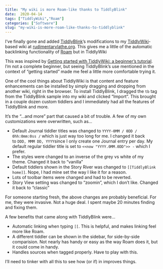 ```yaml
---
title: "My wiki is more Roam-like thanks to TiddlyBlink"
date:  2020-04-14
tags: ["TiddlyWiki","Roam"]
categories: ["Software"]
slug: "my-wiki-is-more-roam-like-thanks-to-tiddlyblink"
---
```



I’ve finally gone and added [TiddlyBlink](https://giffmex.org/gifts/tiddlyblink.html#TiddlyBlink%20home)’s modifications to my [TiddlyWiki](https://tiddlywiki.com/)-based wiki at [rudimentarylathe.org](https://rudimentarylathe.org/). This gives me a little of the automatic backlinking functionality of [Roam](https://roamresearch.com/) but in TiddlyWiki

This was inspired by [Getting started with TiddlyWiki: a beginner’s tutorial](https://nesslabs.com/tiddlywiki-beginner-tutorial). I’m not a complete beginner, but seeing TiddlyBlink’s use mentioned in the context of “getting started” made me feel a little more comfortable trying it.

One of the cool things about TiddlyWiki is that content and feature enhancements can be installed by simply dragging and dropping from another wiki, right in the browser. To install TiddlyBlink, I dragged the `tb` tag from the TiddlyBlink sample into my wiki and clicked “Import”. This brought in a couple dozen custom tiddlers and I immediately had all the features of TiddlyBlink and more.

It’s the “…and more” part that caused a bit of trouble. A few of my own customizations were overwritten, such as…

  * Default Journal tiddler titles was changed to `YYYY-0MM / 0DD / 0hh:0mm:0ss /` which is just way too long for me. I changed it back to `DDD, MMM DD, YYYY`since I only create one Journal entry per day. My default regular tiddler title is set to `<<now "YYYY.0MM.0DD">> -` which I prefer.
  * The styles were changed to an inverse of the grey vs white of my theme. Changed it back to “vanilla”
  * Default tiddlers shown in the Story River was changed to `[[TiddlyBlink home]]`. Nope, I had mine set the way I like it for a reason.
  * Lots of toolbar items were changed and had to be reverted.
  * Story View setting was changed to “zoomin”, which I don’t like. Changed it back to “classic”

For someone starting fresh, the above changes are probably beneficial. For me, they were invasive. Not a huge deal. I spent maybe 20 minutes finding and fixing them.

A few benefits that came along with TiddlyBlink were…

  * Automatic linking when typing `[[`. This is helpful, and makes linking feel more like Roam.
  * A different tiddler can be shown in the sidebar, for side-by-side comparision. Not nearly has handy or easy as the way Roam does it, but it could come in handy.
  * Handles sources when tagged properly. Have to play with this.

I’ll need to tinker with all this to see how (or if) in improves things.

